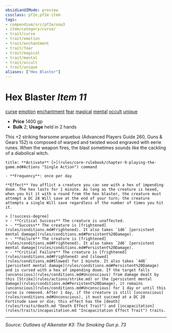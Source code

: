 ```yaml
---
obsidianUIMode: preview
cssclass: pf2e,pf2e-item
tags:
- compendium/src/pf2e/ooa3
- item/category/curse/
- trait/curse
- trait/emotion
- trait/enchantment
- trait/fear
- trait/magical
- trait/mental
- trait/occult
- trait/unique
aliases: ["Hex Blaster"]
---
```

# Hex Blaster *Item 11*  
[curse](curse.md "Curse Effect Trait")  [emotion](emotion.md "Emotion Effect Trait")  [enchantment](enchantment.md "Enchantment School Trait")  [fear](Reference/Rules/Traits/fear.md "Fear Effect Trait")  [magical](magical.md "Magical Item Trait")  [mental](mental.md "Mental Effect Trait")  [occult](occult.md "Occult Tradition Trait")  [unique](unique.md "Unique Rarity Trait")  

- **Price** 1400 gp
- **Bulk** 2; **Usage** held in 2 hands

This +2 striking fearsome arquebus (Advanced Players Guide 260, Guns & Gears 152) is composed of warped and twisted wood engraved with eerie runes. When the weapon fires, the blast sometimes sounds like the cackling of a diabolical witch.

```ad-embed-ability
title: **Activate** [>](rules/core-rulebook/chapter-9-playing-the-game.md#Actions "Single Action") command

- **Frequency**: once per day

**Effect** You afflict a creature you can see with a hex of impending doom. The hex lasts for 1 minute. As long as the creature is hexed, when you hit it with a round from the hex blaster, the creature must attempt a DC 28 Will save at the end of your turn; the creature attempts a single Will save regardless of the number of times you hit it.

> [!success-degree] 
> - **Critical Success** The creature is unaffected.
> - **Success** The creature is [frightened](rules/conditions.md#Frightened). It also takes `1d6` [persistent mental damage](rules/conditions.md#Persistent%20Damage).
> - **Failure** The creature is [frightened](rules/conditions.md#Frightened). It also takes `2d6` [persistent mental damage](rules/conditions.md#Persistent%20Damage).
> - **Critical Failure** The creature is [frightened](rules/conditions.md#Frightened) and [slowed](rules/conditions.md#Slowed) for 1 minute. It also takes `4d6` [persistent mental damage](rules/conditions.md#Persistent%20Damage) and is cursed with a hex of impending doom. If the target falls [unconscious](rules/conditions.md#Unconscious) from damage dealt by this [Strike](rules/actions/strike.md) or the [persistent mental damage](rules/conditions.md#Persistent%20Damage), it remains [unconscious](rules/conditions.md#Unconscious) for 1 day or until this curse is removed. After 1 day, if the creature is still [unconscious](rules/conditions.md#Unconscious), it must succeed at a DC 28 Fortitude save or die; this effect has the [death](rules/traits/death.md "Death Effect Trait") and [incapacitation](rules/traits/incapacitation.md "Incapacitation Effect Trait") traits.
```


---
*Source: Outlaws of Alkenstar #3: The Smoking Gun p. 73*